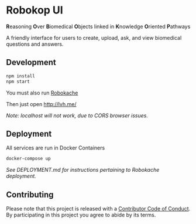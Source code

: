 # Robokop UI
**R**easoning **O**ver **B**iomedical **O**bjects linked in **K**nowledge **O**riented **P**athways

A friendly interface for users to create, upload, ask, and view biomedical questions and answers.

## Development
```bash
npm install
npm start
```
You must also run [Robokache](https://github.com/NCATS-Gamma/robokache)

Then just open http://lvh.me/

*Note: localhost will not work, due to CORS browser issues.*

## Deployment
All services are run in Docker Containers
```bash
docker-compose up
```
*See DEPLOYMENT.md for instructions pertaining to Robokache deployment.*

## Contributing

Please note that this project is released with a [Contributor Code of Conduct](CODE_OF_CONDUCT.md). By participating in this project you agree to abide by its terms.